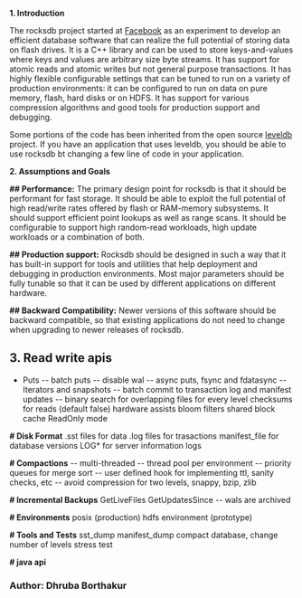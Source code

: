 **1. Introduction**
  
The rocksdb project started at [Facebook](https://www.facebook.com/Engineering) as an experiment to  develop an efficient database software that can realize the full potential of storing data on flash drives. It is a C++ library and can be used to store keys-and-values where keys and values are arbitrary size byte streams. It has support for atomic reads and atomic writes but not general purpose transactions. It has highly flexible configurable settings that can be tuned to run on a variety of production environments: it can be configured to run on data on pure memory, flash, hard disks or on HDFS. It has support for various compression algorithms and good tools for production support and debugging. 
  
Some portions of the code has been inherited from the open source [leveldb](https://code.google.com/p/leveldb/) project. If you have an application that uses leveldb, you should be able to use rocksdb bt changing a few line of code in your application.
 
**2. Assumptions and Goals**

**## Performance:** The primary design point for rocksdb is that it should be performant for fast storage. It should be able to exploit the full potential of high read/write rates offered by flash or RAM-memory subsystems.  It should support efficient point lookups as well as range scans. It should be configurable to support high random-read workloads, high update workloads or a combination of both.

**## Production support:** Rocksdb should be designed in such a way that it has built-in support for tools and utilities that help deployment and debugging in production environments. Most major parameters should be fully tunable so that it can be used by different applications on different hardware.

**## Backward Compatibility:** Newer versions of this software should be backward compatible, so that existing applications do not need to change when upgrading to newer releases of rocksdb. 

## **3. Read write apis**
  * Puts
  -- batch puts
  -- disable wal
  -- async puts, fsync and fdatasync
  -- Iterators and snapshots
  -- batch commit to transaction log and manifest updates
  -- binary search for overlapping files for every level
  checksums for reads (default false)
  hardware assists
  bloom filters
  shared block cache
  ReadOnly mode

**# Disk Format**
  .sst files for data
  .log files for trasactions
  manifest_file for database versions
  LOG* for server information logs

**# Compactions**
  -- multi-threaded
  -- thread pool per environment
  -- priority queues for merge sort
  -- user defined hook for implementing ttl, sanity checks, etc
  -- avoid compression for two levels, snappy, bzip, zlib

**# Incremental Backups**
  GetLiveFiles
  GetUpdatesSince
    -- wals are archived

**# Environments**
  posix (production)
  hdfs environment (prototype)

**# Tools and Tests**
  sst_dump
  manifest_dump
  compact database, change number of levels
  stress test

**# java api**

### Author: Dhruba Borthakur